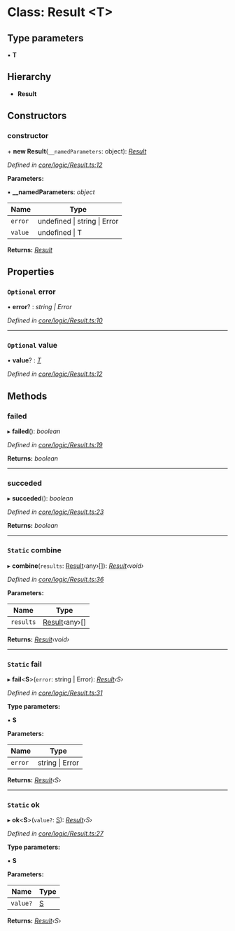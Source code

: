 # Class: Result <**T**>

## Type parameters

▪ **T**

## Hierarchy

* **Result**

## Constructors

###  constructor

\+ **new Result**(`__namedParameters`: object): *[Result](result.md)*

*Defined in [core/logic/Result.ts:12](https://github.com/AlejandroHerr/homieiot.ts/blob/1330521/src/core/logic/Result.ts#L12)*

**Parameters:**

▪ **__namedParameters**: *object*

Name | Type |
------ | ------ |
`error` | undefined &#124; string &#124; Error |
`value` | undefined &#124; T |

**Returns:** *[Result](result.md)*

## Properties

### `Optional` error

• **error**? : *string | Error*

*Defined in [core/logic/Result.ts:10](https://github.com/AlejandroHerr/homieiot.ts/blob/1330521/src/core/logic/Result.ts#L10)*

___

### `Optional` value

• **value**? : *[T](undefined)*

*Defined in [core/logic/Result.ts:12](https://github.com/AlejandroHerr/homieiot.ts/blob/1330521/src/core/logic/Result.ts#L12)*

## Methods

###  failed

▸ **failed**(): *boolean*

*Defined in [core/logic/Result.ts:19](https://github.com/AlejandroHerr/homieiot.ts/blob/1330521/src/core/logic/Result.ts#L19)*

**Returns:** *boolean*

___

###  succeded

▸ **succeded**(): *boolean*

*Defined in [core/logic/Result.ts:23](https://github.com/AlejandroHerr/homieiot.ts/blob/1330521/src/core/logic/Result.ts#L23)*

**Returns:** *boolean*

___

### `Static` combine

▸ **combine**(`results`: [Result](result.md)‹any›[]): *[Result](result.md)‹void›*

*Defined in [core/logic/Result.ts:36](https://github.com/AlejandroHerr/homieiot.ts/blob/1330521/src/core/logic/Result.ts#L36)*

**Parameters:**

Name | Type |
------ | ------ |
`results` | [Result](result.md)‹any›[] |

**Returns:** *[Result](result.md)‹void›*

___

### `Static` fail

▸ **fail**<**S**>(`error`: string | Error): *[Result](result.md)‹S›*

*Defined in [core/logic/Result.ts:31](https://github.com/AlejandroHerr/homieiot.ts/blob/1330521/src/core/logic/Result.ts#L31)*

**Type parameters:**

▪ **S**

**Parameters:**

Name | Type |
------ | ------ |
`error` | string &#124; Error |

**Returns:** *[Result](result.md)‹S›*

___

### `Static` ok

▸ **ok**<**S**>(`value?`: [S](undefined)): *[Result](result.md)‹S›*

*Defined in [core/logic/Result.ts:27](https://github.com/AlejandroHerr/homieiot.ts/blob/1330521/src/core/logic/Result.ts#L27)*

**Type parameters:**

▪ **S**

**Parameters:**

Name | Type |
------ | ------ |
`value?` | [S](undefined) |

**Returns:** *[Result](result.md)‹S›*
